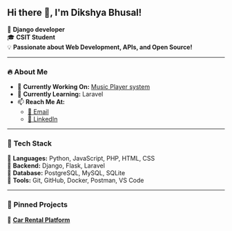 ## Hi there 👋, I'm Dikshya Bhusal!  
🚀 **Django developer**  
🎓 **CSIT Student**  
💡 **Passionate about Web Development, APIs, and Open Source!**  

---

### 🔥 **About Me**
- 🎯 **Currently Working On:** [Music Player system](https://github.com/dikshyabhusal/Music-Player)  
- 🌱 **Currently Learning:** Laravel    
- 📫 **Reach Me At:**  
  - [📩 Email](mailto:dikshyabhusal48@gmail.com)  
  - [💼 LinkedIn](https://linkedin.com/in/dikshyabhusal)   

---

### 🚀 **Tech Stack**
🔹 **Languages:** Python, JavaScript, PHP, HTML, CSS  
🔹 **Backend:** Django, Flask, Laravel  
🔹 **Database:** PostgreSQL, MySQL, SQLite  
🔹 **Tools:** Git, GitHub, Docker, Postman, VS Code  

---

### 📌 **Pinned Projects**
🚗 [**Car Rental Platform**](https://github.com/dikshyabhusal/Car-Fusion-project) 
